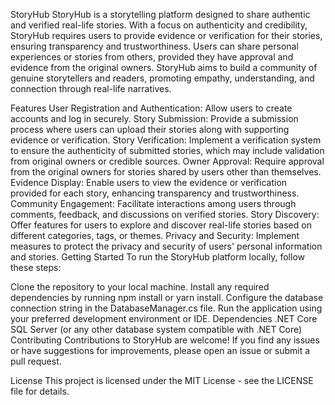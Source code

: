 StoryHub
StoryHub is a storytelling platform designed to share authentic and verified real-life stories. With a focus on authenticity and credibility, StoryHub requires users to provide evidence or verification for their stories, ensuring transparency and trustworthiness. Users can share personal experiences or stories from others, provided they have approval and evidence from the original owners. StoryHub aims to build a community of genuine storytellers and readers, promoting empathy, understanding, and connection through real-life narratives.

Features
User Registration and Authentication: Allow users to create accounts and log in securely.
Story Submission: Provide a submission process where users can upload their stories along with supporting evidence or verification.
Story Verification: Implement a verification system to ensure the authenticity of submitted stories, which may include validation from original owners or credible sources.
Owner Approval: Require approval from the original owners for stories shared by users other than themselves.
Evidence Display: Enable users to view the evidence or verification provided for each story, enhancing transparency and trustworthiness.
Community Engagement: Facilitate interactions among users through comments, feedback, and discussions on verified stories.
Story Discovery: Offer features for users to explore and discover real-life stories based on different categories, tags, or themes.
Privacy and Security: Implement measures to protect the privacy and security of users' personal information and stories.
Getting Started
To run the StoryHub platform locally, follow these steps:

Clone the repository to your local machine.
Install any required dependencies by running npm install or yarn install.
Configure the database connection string in the DatabaseManager.cs file.
Run the application using your preferred development environment or IDE.
Dependencies
.NET Core
SQL Server (or any other database system compatible with .NET Core)
Contributing
Contributions to StoryHub are welcome! If you find any issues or have suggestions for improvements, please open an issue or submit a pull request.

License
This project is licensed under the MIT License - see the LICENSE file for details.